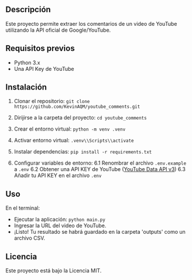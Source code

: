 ## Descripción
Este proyecto permite extraer los comentarios de un video de YouTube utilizando la API oficial de Google/YouTube.

## Requisitos previos
- Python 3.x
- Una API Key de YouTube

## Instalación

1. Clonar el repositorio: ```git clone https://github.com/KevinAQM/youtube_comments.git```

2. Dirijirse a la carpeta del proyecto: ```cd youtube_comments```

3. Crear el entorno virtual: ```python -m venv .venv```

4. Activar entorno virtual: ```.venv\\Scripts\\activate```

5. Instalar dependencias: ```pip install -r requirements.txt```

6. Configurar variables de entorno:
6.1 Renombrar el archivo ```.env.example``` a ```.env```
6.2 Obtener una API KEY de YouTube ([YouTube Data API v3](https://console.cloud.google.com/apis/library/youtube.googleapis.com))
6.3 Añadir tu API KEY en el archivo ```.env```

## Uso
En el terminal:
- Ejecutar la aplicación: ```python main.py```
- Ingresar la URL del video de YouTube.
- ¡Listo! Tu resultado se habrá guardado en la carpeta 'outputs' como un archivo CSV.

## Licencia
Este proyecto está bajo la Licencia MIT.
